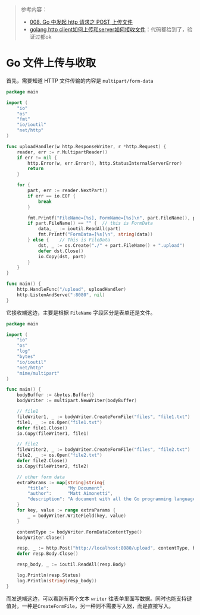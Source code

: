 > 参考内容：
>
> - [008. Go 中发起 http 请求之 POST 上传文件](https://www.bilibili.com/video/BV1qJ411y7Qp/?spm_id_from=333.337.search-card.all.click&vd_source=b736aa3d7f0fdf47b59ea3021dc810ab)
> - [golang http client如何上传和server如何接收文件](https://www.jianshu.com/p/b49cc19d26f0)：代码都给到了，验证过都ok

# Go 文件上传与收取

首先，需要知道 HTTP 文件传输的内容是 `multipart/form-data`

```go
package main

import (
    "io"
    "os"
    "fmt"
    "io/ioutil"
    "net/http"
)

func uploadHandler(w http.ResponseWriter, r *http.Request) {
    reader, err := r.MultipartReader()
    if err != nil {
        http.Error(w, err.Error(), http.StatusInternalServerError)
        return
    }

    for {
        part, err := reader.NextPart()
        if err == io.EOF {
            break
        }

        fmt.Printf("FileName=[%s], FormName=[%s]\n", part.FileName(), part.FormName())
        if part.FileName() == "" {  // this is FormData
            data, _ := ioutil.ReadAll(part)
            fmt.Printf("FormData=[%s]\n", string(data))
        } else {    // This is FileData
            dst, _ := os.Create("./" + part.FileName() + ".upload")
            defer dst.Close()
            io.Copy(dst, part)
        }
    }
}

func main() {
    http.HandleFunc("/upload", uploadHandler)
    http.ListenAndServe(":8080", nil)
}
```

它接收端这边，主要是根据 `FileName` 字段区分是表单还是文件。

```go
package main

import (
    "io"
    "os"
    "log"
    "bytes"
    "io/ioutil"
    "net/http"
    "mime/multipart"
)

func main() {
    bodyBuffer := &bytes.Buffer{}
    bodyWriter := multipart.NewWriter(bodyBuffer)

    // file1
    fileWriter1, _ := bodyWriter.CreateFormFile("files", "file1.txt")
    file1, _ := os.Open("file1.txt")
    defer file1.Close()
    io.Copy(fileWriter1, file1)

    // file2
    fileWriter2, _ := bodyWriter.CreateFormFile("files", "file2.txt")
    file2, _ := os.Open("file2.txt")
    defer file2.Close()
    io.Copy(fileWriter2, file2)

    // other form data
    extraParams := map[string]string{
        "title":       "My Document",
        "author":      "Matt Aimonetti",
        "description": "A document with all the Go programming language secrets",
    }
    for key, value := range extraParams {
        _ = bodyWriter.WriteField(key, value)
    }

    contentType := bodyWriter.FormDataContentType()
    bodyWriter.Close()

    resp, _ := http.Post("http://localhost:8080/upload", contentType, bodyBuffer)
    defer resp.Body.Close()

    resp_body, _ := ioutil.ReadAll(resp.Body)

    log.Println(resp.Status)
    log.Println(string(resp_body))
}
```

而发送端这边，可以看到有两个文本 `writer` 往表单里面写数据。同时也能支持键值对。一种是`CreateFormFile`，另一种则不需要写入器，而是直接写入。